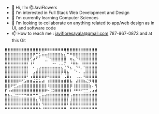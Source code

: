 - 👋 Hi, I’m @JaviFlowers
- 👀 I’m interested in Full Stack Web Development and Design
- 🌱 I’m currently learning Computer Sciences
- 💞️ I’m looking to collaborate on anything related to app/web design as in UI, and software code
- 📫 How to reach me : javifloresayala@gmail.com  787-967-0873 and at this Git


⣿⣿⣿⣿⣿⣿⣿⣿⣿⣿⣿⣿⣿⠿⠿⠿⠿⠿⠿⢿⣿⣿⣿⣿⣿⣿⣿⣿⣿⣿
⣿⣿⣿⣿⣿⣿⣿⣿⣿⠟⣉⡥⠶⢶⣿⣿⣿⣿⣷⣆⠉⠛⠿⣿⣿⣿⣿⣿⣿⣿
⣿⣿⣿⣿⣿⣿⣿⡿⢡⡞⠁⠀⠀⠤⠈⠿⠿⠿⠿⣿⠀⢻⣦⡈⠻⣿⣿⣿⣿⣿
⣿⣿⣿⣿⣿⣿⣿⡇⠘⡁⠀⢀⣀⣀⣀⣈⣁⣐⡒⠢⢤⡈⠛⢿⡄⠻⣿⣿⣿⣿
⣿⣿⣿⣿⣿⣿⣿⡇⠀⢀⣼⣿⣿⣿⣿⣿⣿⣿⣿⣶⣄⠉⠐⠄⡈⢀⣿⣿⣿⣿
⣿⣿⣿⣿⣿⣿⣿⠇⢠⣿⣿⣿⣿⡿⢿⣿⣿⣿⠁⢈⣿⡄⠀⢀⣀⠸⣿⣿⣿⣿
⣿⣿⣿⣿⡿⠟⣡⣶⣶⣬⣭⣥⣴⠀⣾⣿⣿⣿⣶⣾⣿⣧⠀⣼⣿⣷⣌⡻⢿⣿
⣿⣿⠟⣋⣴⣾⣿⣿⣿⣿⣿⣿⣿⡇⢿⣿⣿⣿⣿⣿⣿⡿⢸⣿⣿⣿⣿⣷⠄⢻
⡏⠰⢾⣿⣿⣿⣿⣿⣿⣿⣿⣿⡿⠟⢂⣭⣿⣿⣿⣿⣿⠇⠘⠛⠛⢉⣉⣠⣴⣾
⣿⣷⣦⣬⣍⣉⣉⣛⣛⣉⠉⣤⣶⣾⣿⣿⣿⣿⣿⣿⡿⢰⣿⣿⣿⣿⣿⣿⣿⣿
⣿⣿⣿⣿⣿⣿⣿⣿⣿⣿⣧⡘⣿⣿⣿⣿⣿⣿⣿⣿⡇⣼⣿⣿⣿⣿⣿⣿⣿⣿
⣿⣿⣿⣿⣿⣿⣿⣿⣿⣿⣿⣇⢸⣿⣿⣿⣿⣿⣿⣿⠁⣿⣿⣿⣿⣿⣿⣿⣿⣿

<!---
JaviFlowers/JaviFlowers is a ✨ special ✨ repository because its `README.md` (this file) appears on your GitHub profile.
You can click the Preview link to take a look at your changes.
--->
